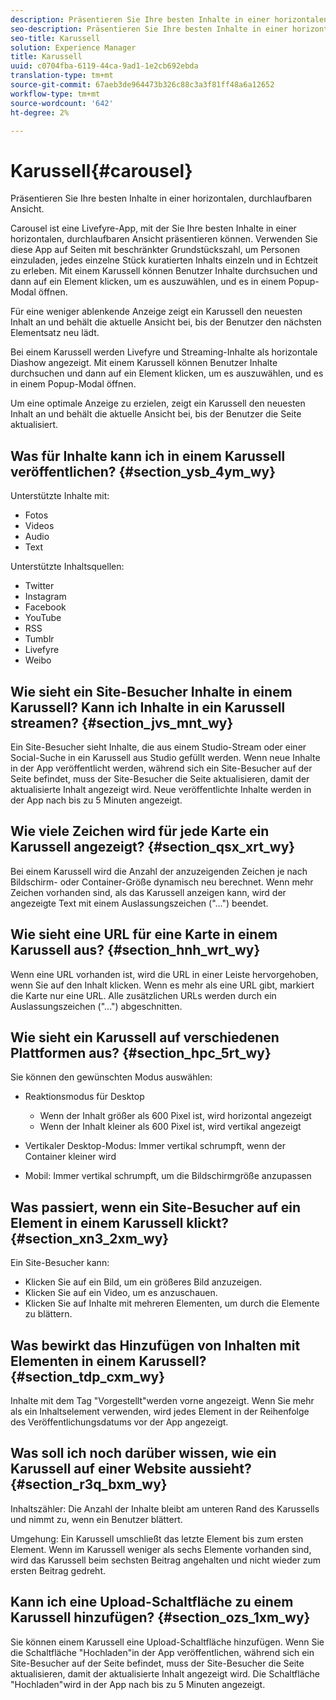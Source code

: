 ```yaml
---
description: Präsentieren Sie Ihre besten Inhalte in einer horizontalen, durchlaufbaren Ansicht.
seo-description: Präsentieren Sie Ihre besten Inhalte in einer horizontalen, durchlaufbaren Ansicht.
seo-title: Karussell
solution: Experience Manager
title: Karussell
uuid: c0704fba-6119-44ca-9ad1-1e2cb692ebda
translation-type: tm+mt
source-git-commit: 67aeb3de964473b326c88c3a3f81ff48a6a12652
workflow-type: tm+mt
source-wordcount: '642'
ht-degree: 2%

---
```



# Karussell{#carousel}

Präsentieren Sie Ihre besten Inhalte in einer horizontalen, durchlaufbaren Ansicht.

Carousel ist eine Livefyre-App, mit der Sie Ihre besten Inhalte in einer horizontalen, durchlaufbaren Ansicht präsentieren können. Verwenden Sie diese App auf Seiten mit beschränkter Grundstückszahl, um Personen einzuladen, jedes einzelne Stück kuratierten Inhalts einzeln und in Echtzeit zu erleben. Mit einem Karussell können Benutzer Inhalte durchsuchen und dann auf ein Element klicken, um es auszuwählen, und es in einem Popup-Modal öffnen.

Für eine weniger ablenkende Anzeige zeigt ein Karussell den neuesten Inhalt an und behält die aktuelle Ansicht bei, bis der Benutzer den nächsten Elementsatz neu lädt.

Bei einem Karussell werden Livefyre und Streaming-Inhalte als horizontale Diashow angezeigt. Mit einem Karussell können Benutzer Inhalte durchsuchen und dann auf ein Element klicken, um es auszuwählen, und es in einem Popup-Modal öffnen.

Um eine optimale Anzeige zu erzielen, zeigt ein Karussell den neuesten Inhalt an und behält die aktuelle Ansicht bei, bis der Benutzer die Seite aktualisiert.

## Was für Inhalte kann ich in einem Karussell veröffentlichen? {#section_ysb_4ym_wy}

Unterstützte Inhalte mit:

* Fotos
* Videos
* Audio
* Text

Unterstützte Inhaltsquellen:

* Twitter
* Instagram
* Facebook
* YouTube
* RSS
* Tumblr
* Livefyre
* Weibo

## Wie sieht ein Site-Besucher Inhalte in einem Karussell? Kann ich Inhalte in ein Karussell streamen? {#section_jvs_mnt_wy}

Ein Site-Besucher sieht Inhalte, die aus einem Studio-Stream oder einer Social-Suche in ein Karussell aus Studio gefüllt werden. Wenn neue Inhalte in der App veröffentlicht werden, während sich ein Site-Besucher auf der Seite befindet, muss der Site-Besucher die Seite aktualisieren, damit der aktualisierte Inhalt angezeigt wird. Neue veröffentlichte Inhalte werden in der App nach bis zu 5 Minuten angezeigt.

## Wie viele Zeichen wird für jede Karte ein Karussell angezeigt? {#section_qsx_xrt_wy}

Bei einem Karussell wird die Anzahl der anzuzeigenden Zeichen je nach Bildschirm- oder Container-Größe dynamisch neu berechnet. Wenn mehr Zeichen vorhanden sind, als das Karussell anzeigen kann, wird der angezeigte Text mit einem Auslassungszeichen (&quot;...&quot;) beendet.

## Wie sieht eine URL für eine Karte in einem Karussell aus? {#section_hnh_wrt_wy}

Wenn eine URL vorhanden ist, wird die URL in einer Leiste hervorgehoben, wenn Sie auf den Inhalt klicken. Wenn es mehr als eine URL gibt, markiert die Karte nur eine URL. Alle zusätzlichen URLs werden durch ein Auslassungszeichen (&quot;...&quot;) abgeschnitten.

## Wie sieht ein Karussell auf verschiedenen Plattformen aus? {#section_hpc_5rt_wy}

Sie können den gewünschten Modus auswählen:

* Reaktionsmodus für Desktop

   * Wenn der Inhalt größer als 600 Pixel ist, wird horizontal angezeigt
   * Wenn der Inhalt kleiner als 600 Pixel ist, wird vertikal angezeigt

* Vertikaler Desktop-Modus: Immer vertikal schrumpft, wenn der Container kleiner wird
* Mobil: Immer vertikal schrumpft, um die Bildschirmgröße anzupassen

## Was passiert, wenn ein Site-Besucher auf ein Element in einem Karussell klickt? {#section_xn3_2xm_wy}

Ein Site-Besucher kann:

* Klicken Sie auf ein Bild, um ein größeres Bild anzuzeigen.
* Klicken Sie auf ein Video, um es anzuschauen.
* Klicken Sie auf Inhalte mit mehreren Elementen, um durch die Elemente zu blättern.

## Was bewirkt das Hinzufügen von Inhalten mit Elementen in einem Karussell? {#section_tdp_cxm_wy}

Inhalte mit dem Tag &quot;Vorgestellt&quot;werden vorne angezeigt. Wenn Sie mehr als ein Inhaltselement verwenden, wird jedes Element in der Reihenfolge des Veröffentlichungsdatums vor der App angezeigt.

## Was soll ich noch darüber wissen, wie ein Karussell auf einer Website aussieht? {#section_r3q_bxm_wy}

Inhaltszähler: Die Anzahl der Inhalte bleibt am unteren Rand des Karussells und nimmt zu, wenn ein Benutzer blättert.

Umgehung: Ein Karussell umschließt das letzte Element bis zum ersten Element. Wenn im Karussell weniger als sechs Elemente vorhanden sind, wird das Karussell beim sechsten Beitrag angehalten und nicht wieder zum ersten Beitrag gedreht.

## Kann ich eine Upload-Schaltfläche zu einem Karussell hinzufügen? {#section_ozs_1xm_wy}

Sie können einem Karussell eine Upload-Schaltfläche hinzufügen. Wenn Sie die Schaltfläche &quot;Hochladen&quot;in der App veröffentlichen, während sich ein Site-Besucher auf der Seite befindet, muss der Site-Besucher die Seite aktualisieren, damit der aktualisierte Inhalt angezeigt wird. Die Schaltfläche &quot;Hochladen&quot;wird in der App nach bis zu 5 Minuten angezeigt.
